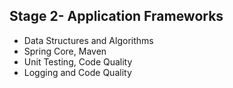 ## Stage 2- Application Frameworks

- Data Structures and Algorithms
- Spring Core, Maven
- Unit Testing, Code Quality
- Logging and Code Quality
